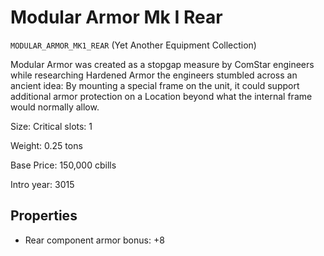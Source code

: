 # Modular Armor Mk I Rear

`MODULAR_ARMOR_MK1_REAR` (Yet Another Equipment Collection)

Modular Armor was created as a stopgap measure by ComStar engineers while researching Hardened Armor the engineers stumbled across an ancient idea: By mounting a special frame on the unit, it could support additional armor protection on a Location beyond what the internal frame would normally allow.

Size: Critical slots: 1

Weight: 0.25 tons

Base Price: 150,000 cbills

Intro year: 3015

## Properties
* Rear component armor bonus: +8 
